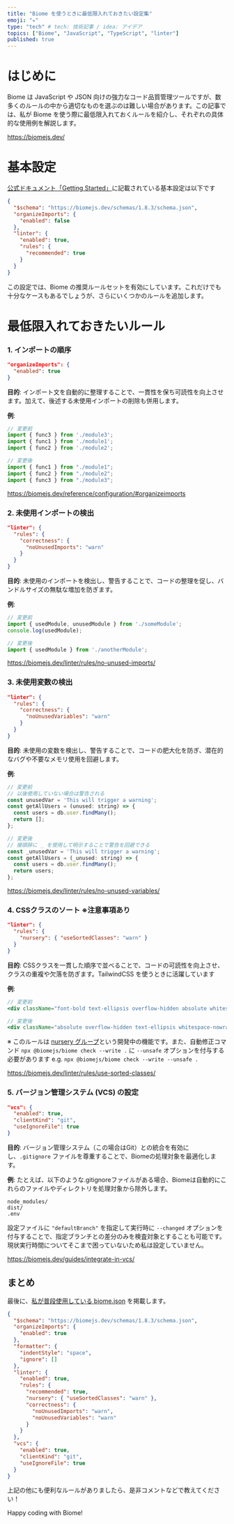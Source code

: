 ```yaml
---
title: "Biome を使うときに最低限入れておきたい設定集"
emoji: "☣️"
type: "tech" # tech: 技術記事 / idea: アイデア
topics: ["Biome", "JavaScript", "TypeScript", "linter"]
published: true
---
```


# はじめに

Biome は JavaScript や JSON 向けの強力なコード品質管理ツールですが、数多くのルールの中から適切なものを選ぶのは難しい場合があります。この記事では、私が Biome を使う際に最低限入れておくルールを紹介し、それぞれの具体的な使用例を解説します。

https://biomejs.dev/

# 基本設定

[公式ドキュメント「Getting Started」](https://biomejs.dev/guides/getting-started/)に記載されている基本設定は以下です

```json
{
  "$schema": "https://biomejs.dev/schemas/1.8.3/schema.json",
  "organizeImports": {
    "enabled": false
  },
  "linter": {
    "enabled": true,
    "rules": {
      "recommended": true
    }
  }
}
```

この設定では、Biome の推奨ルールセットを有効にしています。これだけでも十分なケースもあるでしょうが、さらにいくつかのルールを追加します。

# 最低限入れておきたいルール


### 1. インポートの順序

```json
"organizeImports": {
  "enabled": true
}
```

**目的**: インポート文を自動的に整理することで、一貫性を保ち可読性を向上させます。加えて、後述する未使用インポートの削除も併用します。

**例**:
```javascript
// 変更前
import { func3 } from './module3';
import { func1 } from './module1';
import { func2 } from './module2';

// 変更後
import { func1 } from "./module1";
import { func2 } from "./module2";
import { func3 } from "./module3";
```

https://biomejs.dev/reference/configuration/#organizeimports


### 2. 未使用インポートの検出

```json
"linter": {
  "rules": {
    "correctness": {
      "noUnusedImports": "warn"
    }
  }
}
```

**目的**: 未使用のインポートを検出し、警告することで、コードの整理を促し、バンドルサイズの無駄な増加を防ぎます。

**例**:
```javascript
// 変更前
import { usedModule, unusedModule } from './someModule';
console.log(usedModule);

// 変更後
import { usedModule } from './anotherModule';
```

https://biomejs.dev/linter/rules/no-unused-imports/

### 3. 未使用変数の検出

```json
"linter": {
  "rules": {
    "correctness": {
      "noUnusedVariables": "warn"
    }
  }
}
```

**目的**: 未使用の変数を検出し、警告することで、コードの肥大化を防ぎ、潜在的なバグや不要なメモリ使用を回避します。

**例**:
```javascript
// 変更前
// 以後使用していない場合は警告される
const unusedVar = 'This will trigger a warning';
const getAllUsers = (unused: string) => {
  const users = db.user.findMany();
  return [];
};

// 変更後
// 接頭辞に _ を使用して明示することで警告を回避できる
const _unusedVar = 'This will trigger a warning';
const getAllUsers = (_unused: string) => {
  const users = db.user.findMany();
  return users;
};
```

https://biomejs.dev/linter/rules/no-unused-variables/


### 4. CSSクラスのソート ※注意事項あり

```json
"linter": {
  "rules": {
    "nursery": { "useSortedClasses": "warn" }
  }
}
```

**目的**: CSSクラスを一貫した順序で並べることで、コードの可読性を向上させ、クラスの重複や欠落を防ぎます。TailwindCSS を使うときに活躍しています

**例**:
```jsx
// 変更前
<div className="font-bold text-ellipsis overflow-hidden absolute whitespace-nowrap">{name}</div>

// 変更後
<div className="absolute overflow-hidden text-ellipsis whitespace-nowrap font-bold">{name}</div>
```

※ このルールは [nursery グループ](https://biomejs.dev/linter/rules/#nursery)という開発中の機能です。また、自動修正コマンド `npx @biomejs/biome check --write .` に `--unsafe` オプションを付与する必要があります
e.g. `npx @biomejs/biome check --write --unsafe .`

https://biomejs.dev/linter/rules/use-sorted-classes/


### 5. バージョン管理システム (VCS) の設定

```json
"vcs": {
  "enabled": true,
  "clientKind": "git",
  "useIgnoreFile": true
}
```

**目的**: バージョン管理システム（この場合はGit）との統合を有効にし、`.gitignore` ファイルを尊重することで、Biomeの処理対象を最適化します。

**例**: たとえば、以下のような.gitignoreファイルがある場合、Biomeは自動的にこれらのファイルやディレクトリを処理対象から除外します。

```
node_modules/
dist/
.env
```

設定ファイルに `"defaultBranch"` を指定して実行時に `--changed` オプションを付与することで、指定ブランチとの差分のみを検査対象とすることも可能です。現状実行時間についてそこまで困っていないため私は設定していません。

https://biomejs.dev/guides/integrate-in-vcs/

## まとめ

最後に、[私が普段使用している biome.json](https://github.com/yoshikouki/honon/blob/main/biome.json) を掲載します。

```json
{
  "$schema": "https://biomejs.dev/schemas/1.8.3/schema.json",
  "organizeImports": {
    "enabled": true
  },
  "formatter": {
    "indentStyle": "space",
    "ignore": []
  },
  "linter": {
    "enabled": true,
    "rules": {
      "recommended": true,
      "nursery": { "useSortedClasses": "warn" },
      "correctness": {
        "noUnusedImports": "warn",
        "noUnusedVariables": "warn"
      }
    }
  },
  "vcs": {
    "enabled": true,
    "clientKind": "git",
    "useIgnoreFile": true
  }
}
```

上記の他にも便利なルールがありましたら、是非コメントなどで教えてください！

Happy coding with Biome!
